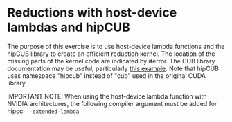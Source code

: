 # Reductions with host-device lambdas and hipCUB

The purpose of this exercise is to use host-device lambda functions and the hipCUB library to create an efficient reduction kernel. The location of the missing parts of the kernel code are indicated by #error. The CUB library documentation may be useful, particularly [this example](https://nvlabs.github.io/cub/classcub_1_1_block_reduce.html#a7632bd9c8950dd6a3528ca99fa3f0890). Note that hipCUB uses namespace "hipcub" instead of "cub" used in the original CUDA library.

IMPORTANT NOTE! When using the host-device lambda function with NVIDIA architectures, the following compiler argument must be added for hipcc: `--extended-lambda`
